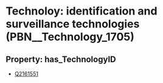 # Technoloy: __identification and surveillance technologies__ (PBN__Technology_1705)

## Property: has_TechnologyID

* [Q2161551](Q2161551)

